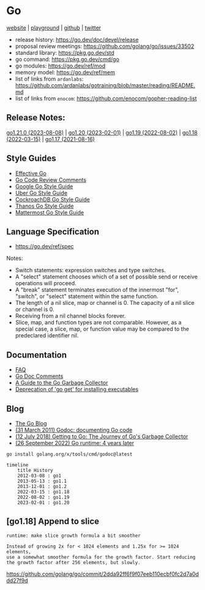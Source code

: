 # Go

[website](https://go.dev/) | [playground](https://go.dev/play/) | [github](https://github.com/golang/go) | [twitter](https://twitter.com/golang)

- release history: https://go.dev/doc/devel/release
- proposal review meetings: https://github.com/golang/go/issues/33502
- standard library: https://pkg.go.dev/std
- go command: https://pkg.go.dev/cmd/go
- go modules: https://go.dev/ref/mod
- memory model: https://go.dev/ref/mem
- list of links from `ardanlabs`: https://github.com/ardanlabs/gotraining/blob/master/reading/README.md
- list of links from `enocom`: https://github.com/enocom/gopher-reading-list

## Release Notes:

[go1.21.0 (2023-08-08)](https://go.dev/doc/go1.21) | [go1.20 (2023-02-01)](https://go.dev/doc/go1.20) | [go1.19 (2022-08-02)](https://go.dev/doc/go1.19) | [go1.18 (2022-03-15)](https://go.dev/doc/go1.18) | [go1.17 (2021-08-16)](https://go.dev/doc/go1.17)

## Style Guides

- [Effective Go](https://go.dev/doc/effective_go)
- [Go Code Review Comments](https://github.com/golang/go/wiki/CodeReviewComments)
- [Google Go Style Guide](https://google.github.io/styleguide/go/)
- [Uber Go Style Guide](https://github.com/uber-go/guide)
- [CockroachDB Go Style Guide](https://wiki.crdb.io/wiki/spaces/CRDB/pages/181371303/Go+Golang+coding+guidelines)
- [Thanos Go Style Guide](https://thanos.io/tip/contributing/coding-style-guide.md)
- [Mattermost Go Style Guide](https://developers.mattermost.com/contribute/more-info/server/style-guide/)

## Language Specification

- https://go.dev/ref/spec

Notes:

- Switch statements: expression switches and type switches.
- A "select" statement chooses which of a set of possible send or receive operations will proceed.
- A "break" statement terminates execution of the innermost "for", "switch", or "select" statement within the same function.
- The length of a nil slice, map or channel is 0. The capacity of a nil slice or channel is 0.
- Receiving from a nil channel blocks forever.
- Slice, map, and function types are not comparable. However, as a special case, a slice, map, or function value may be compared to the predeclared identifier nil.

## Documentation

- [FAQ](https://go.dev/doc/faq)
- [Go Doc Comments](https://go.dev/doc/comment)
- [A Guide to the Go Garbage Collector](https://go.dev/doc/gc-guide)
- [Deprecation of 'go get' for installing executables](https://go.dev/doc/go-get-install-deprecation)

## Blog

- [The Go Blog](https://go.dev/blog/)
- [(31 March 2011) Godoc: documenting Go code](https://go.dev/blog/godoc)
- [(12 July 2018) Getting to Go: The Journey of Go's Garbage Collector](https://go.dev/blog/ismmkeynote)
- [(26 September 2022) Go runtime: 4 years later](https://go.dev/blog/go119runtime)

```shell
go install golang.org/x/tools/cmd/godoc@latest
```

```mermaid
timeline
    title History
    2012-03-08 : go1
    2013-05-13 : go1.1
    2013-12-01 : go1.2
    2022-03-15 : go1.18
    2022-08-02 : go1.19
    2023-02-01 : go1.20
```

## [go1.18] Append to slice

```
runtime: make slice growth formula a bit smoother

Instead of growing 2x for < 1024 elements and 1.25x for >= 1024 elements,
use a somewhat smoother formula for the growth factor. Start reducing
the growth factor after 256 elements, but slowly.
```

https://github.com/golang/go/commit/2dda92ff6f9f07eeb110ecbf0fc2d7a0ddd27f9d
